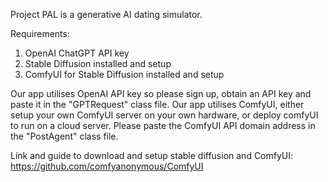 Project PAL is a generative AI dating simulator.

Requirements:
1. OpenAI ChatGPT API key
2. Stable Diffusion installed and setup
3. ComfyUI for Stable Diffusion installed and setup

Our app utilises OpenAI API key so please sign up, obtain an API key and paste it in the "GPTRequest" class file.
Our app utilises ComfyUI, either setup your own ComfyUI server on your own hardware, or deploy comfyUI to run on a cloud server. Please paste the ComfyUI API domain address in the "PostAgent" class file.

Link and guide to download and setup stable diffusion and ComfyUI:
https://github.com/comfyanonymous/ComfyUI
